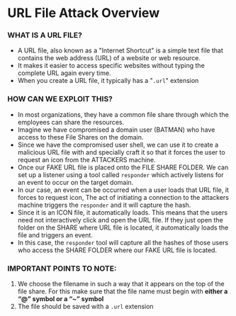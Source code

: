 # URL File Attack Overview
### WHAT IS A URL FILE?
- A URL file, also known as a "Internet Shortcut" is a simple text file that contains the web address (URL) of a website or web resource.
- It makes it easier to access specific websites without typing the complete URL again every time.
- When you create a URL file, it typically has a "`.url`" extension

### HOW CAN WE EXPLOIT THIS?

- In most organizations, they have a common file share through which the employees can share the resources.
- Imagine we have compromised a domain user (BATMAN) who have access to these File Shares on the domain.
- Since we have the compromised user shell, we can use it to create a malicious URL file with and specially craft it so that it forces the user to request an icon from the ATTACKERS machine. 
- Once our FAKE URL file is placed onto the FILE SHARE FOLDER. We can set up a listener using a tool called `responder` which actively listens for an event to occur on the target domain.
- In our case, an event can be occurred when a user loads that URL file, it forces to request icon, The act of initiating a connection to the attackers machine triggers the `responder` and it will capture the hash.
- Since it is an ICON file, it automatically loads. This means that the users need not interactively click and open the URL file. If they just open the folder on the SHARE  where URL file is located, it automatically loads the file and triggers an event.
- In this case, the `responder` tool will capture all the hashes of those users who access the SHARE FOLDER where our FAKE URL file is located.

### IMPORTANT POINTS TO NOTE:

1. We choose the filename in such a way that it appears on the top of the file share. For this make sure that the file name must begin with **either a “@” symbol or a “~” symbol** 
2. The file should be saved with a `.url` extension



